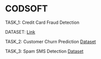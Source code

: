 # CODSOFT

TASK_1: Credit Card Fraud Detection

DATASET: [Link](https://www.kaggle.com/datasets/kartik2112/fraud-detection)

TASK_2: Customer Churn Prediction
[Dataset](https://www.kaggle.com/datasets/shantanudhakadd/bank-customer-churn-prediction)

TASK_3: Spam SMS Detection
[Dataset](https://www.kaggle.com/datasets/uciml/sms-spam-collection-dataset)
